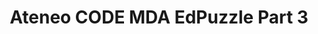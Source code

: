 ---
title: Ateneo CODE MDA EdPuzzle Part 3
redirect_to: https://edpuzzle.com/assignments/661f1e11e4944ce14ad1c1bc/watch
redirect_from: 
  - /MDA2024Part3
  - /mda2024part3
---